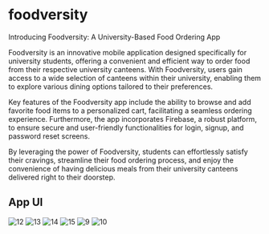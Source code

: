 # foodversity
Introducing Foodversity: A University-Based Food Ordering App

Foodversity is an innovative mobile application designed specifically for university students, offering a convenient and efficient way to order food from their respective university canteens. With Foodversity, users gain access to a wide selection of canteens within their university, enabling them to explore various dining options tailored to their preferences.

Key features of the Foodversity app include the ability to browse and add favorite food items to a personalized cart, facilitating a seamless ordering experience. Furthermore, the app incorporates Firebase, a robust platform, to ensure secure and user-friendly functionalities for login, signup, and password reset screens.

By leveraging the power of Foodversity, students can effortlessly satisfy their cravings, streamline their food ordering process, and enjoy the convenience of having delicious meals from their university canteens delivered right to their doorstep.

## App UI

![12](https://github.com/iammfarhan/foodversity/assets/70325196/0017bf33-cac4-450b-8dbe-2a39018cf653)
![13](https://github.com/iammfarhan/foodversity/assets/70325196/0ea9f3b9-04cb-498a-8332-01ec3bdb91b2)
![14](https://github.com/iammfarhan/foodversity/assets/70325196/b99c1680-2435-44eb-9b0c-75f811c8adef)
![15](https://github.com/iammfarhan/foodversity/assets/70325196/89ce14ec-81be-4c9f-8c12-0e2ab374d73f)
![9](https://github.com/iammfarhan/foodversity/assets/70325196/29963c2c-6f29-4cd7-89be-eec28d8061d7)
![10](https://github.com/iammfarhan/foodversity/assets/70325196/6160456f-f99b-4d1e-b140-b79b0330e11b)
